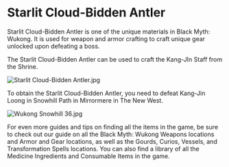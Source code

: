 # Starlit Cloud-Bidden Antler

Starlit Cloud-Bidden Antler is one of the unique materials in Black Myth: Wukong. It is used for weapon and armor crafting to craft unique gear unlocked upon defeating a boss. 

The Starlit Cloud-Bidden Antler can be used to craft the Kang-JIn Staff from the Shrine. 

![Starlit Cloud-Bidden Antler.jpg](https://oyster.ignimgs.com/mediawiki/apis.ign.com/black-myth-wukong/6/6e/Starlit_Cloud-Bidden_Antler.jpg)

To obtain the Starlit Cloud-Bidden Antler, you need to defeat Kang-Jin Loong in Snowhill Path in Mirrormere in The New West. 

![Wukong Snowhill 36.jpg](https://oyster.ignimgs.com/mediawiki/apis.ign.com/black-myth-wukong/9/9a/Wukong_Snowhill_36.jpg)

For even more guides and tips on finding all the items in the game, be sure to check out our guide on all the Black Myth: Wukong Weapons locations and Armor and Gear locations, as well as the Gourds, Curios, Vessels, and Transformation Spells locations. You can also find a library of all the Medicine Ingredients and Consumable Items in the game. 
